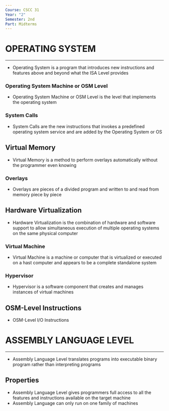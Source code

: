 ```yaml
---
Course: CSCC 31
Year: "2"
Semester: 2nd
Part: Midterms
---
```

# OPERATING SYSTEM
---
- Operating System is a program that introduces new instructions and features above and beyond what the ISA Level provides
### Operating System Machine or OSM Level
- Operating System Machine or OSM Level is the level that implements the operating system
### System Calls
- System Calls are the new instructions that invokes a predefined operating system service and are added by the Operating System or OS

## Virtual Memory
- Virtual Memory is a method to perform overlays automatically without the programmer even knowing
### Overlays
- Overlays are pieces of a divided program and written to and read from memory piece by piece

## Hardware Virtualization
- Hardware Virtualization is the combination of hardware and software support to allow simultaneous execution of multiple operating systems on the same physical computer 
### Virtual Machine
- Virtual Machine is a machine or computer that is virtualized or executed on a hast computer and appears to be a complete standalone system
### Hypervisor
- Hypervisor is a software component that creates and manages instances of virtual machines

## OSM-Level Instructions
- OSM-Level I/O Instructions 

# ASSEMBLY LANGUAGE LEVEL
---
- Assembly Language Level translates programs into executable binary program rather than interpreting programs
## Properties
- Assembly Language Level gives programmers full access to all the features and instructions available on the target machine
- Assembly Language can only run on one family of machines
